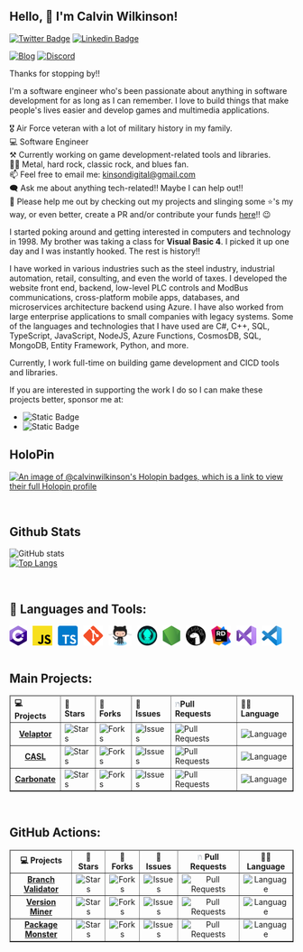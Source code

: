 ## **Hello, 👋 I'm Calvin Wilkinson!**
[![Twitter Badge](https://img.shields.io/badge/-Twitter-00acee?style=flat-square&logo=Twitter&logoColor=white)](https://twitter.com/KDCoder)
[![Linkedin Badge](https://img.shields.io/badge/-LinkedIn-0e76a8?style=flat-square&logo=Linkedin&logoColor=white)](https://linkedin.com/in/kinsondigital)

[![Blog](https://img.shields.io/badge/Blog-1b95c5?label=KinsonDigital&labelColor=303030)](https://kinsondigital.github.io/blog/)
[![Discord](https://img.shields.io/discord/481597721199902720?color=%23575CCB&label=chat%20on%20discord&logo=discord&logoColor=white)](https://discord.gg/qewu6fNgv7)

Thanks for stopping by!!

I'm a software engineer who's been passionate about anything in software development for as long as I can remember.  I love to build things that make people's lives easier and develop games and multimedia applications.

🎖  Air Force veteran with a lot of military history in my family.  
💻 Software Engineer  
⚒️ Currently working on game development-related tools and libraries.  
🤘🏼 Metal, hard rock, classic rock, and blues fan.  
📫 Feel free to email me: kinsondigital@gmail.com  
🗨️ Ask me about anything tech-related!!  Maybe I can help out!!  
🙏 Please help me out by checking out my projects and slinging some ⭐'s my way, or even better, create a PR and/or contribute your funds [here](https://github.com/sponsors/KinsonDigital)!! 😉

I started poking around and getting interested in computers and technology in 1998.  My brother was taking a class for **Visual Basic 4**. I picked it up one day and I was instantly hooked. The rest is history!!

I have worked in various industries such as the steel industry, industrial automation, retail, consulting, and even the world of taxes.  I developed the website front end, backend, low-level PLC controls and ModBus communications, cross-platform mobile apps, databases, and microservices architecture backend using Azure.  I have also worked from large enterprise applications to small companies with legacy systems.   Some of the languages and technologies that I have used are C#, C++, SQL, TypeScript, JavaScript, NodeJS, Azure Functions, CosmosDB, SQL, MongoDB, Entity Framework, Python, and more.

Currently, I work full-time on building game development and CICD tools and libraries.

If you are interested in supporting the work I do so I can make these projects better, sponsor me at:
- ![Static Badge](https://img.shields.io/badge/GitHub_Sponsors-gray?logo=github%20sponsors)
- ![Static Badge](https://img.shields.io/badge/OpenCollective-white?logo=opencollective)

## **HoloPin**
[![An image of @calvinwilkinson's Holopin badges, which is a link to view their full Holopin profile](https://holopin.me/calvinwilkinson)](https://holopin.io/@calvinwilkinson)

<br/>

## **Github Stats**

![GitHub stats](https://github-readme-stats.vercel.app/api?username=calvinwilkinson&show_icons=true&theme=tokyonight)  
[![Top Langs](https://github-readme-stats.vercel.app/api/top-langs/?username=calvinwilkinson&layout=compact&theme=tokyonight)](https://github.com/anuraghazra/github-readme-stats)

<br/>

## **🔨 Languages and Tools:**
<a href="https://docs.microsoft.com/en-us/dotnet/csharp/tour-of-csharp/" target="_blank">
    <img align="left" src="https://raw.githubusercontent.com/CalvinWilkinson/CalvinWilkinson/master/assets/csharp-logo.png" alt="csharp" height="35px"/>
</a>
<a href="https://developer.mozilla.org/en-US/docs/Web/JavaScript" target="_blank">
    <img style="margin-left: 10px" align="left" src="https://raw.githubusercontent.com/CalvinWilkinson/CalvinWilkinson/master/assets/javascript-logo.png" alt="javascript" height="35px"/>
</a>
<a href="https://www.typescriptlang.org/" target="_blank">
    <img style="margin-left: 10px" align="left" src="https://raw.githubusercontent.com/CalvinWilkinson/CalvinWilkinson/master/assets/typescript-logo.png" alt="typecript" height="35px"/>
</a>
<a href="https://git-scm.com/" target="_blank">
    <img style="margin-left: 10px" align="left" src="https://raw.githubusercontent.com/CalvinWilkinson/CalvinWilkinson/master/assets/git-logo.png" alt="git" height="35px"/>
</a>
<a href="https://github.com/" target="_blank">
    <img style="margin-left: 10px" align="left" src="https://raw.githubusercontent.com/CalvinWilkinson/CalvinWilkinson/master/assets/github-logo.png" alt="github" height="35px"/>
</a>
<a href="https://www.gitkraken.com/" target="_blank">
    <img style="margin-left: 10px" align="left" src="https://raw.githubusercontent.com/CalvinWilkinson/CalvinWilkinson/master/assets/gitkraken-logo.png" alt="gitkraken" height="35px"/>
</a>
<a href="https://nodejs.org/en/" target="_blank">
    <img style="margin-left: 10px" align="left" src="https://raw.githubusercontent.com/CalvinWilkinson/CalvinWilkinson/master/assets/nodejs-logo.png" alt="nodejs" height="35px"/>
</a>
<a href="https://deno.com/runtime" target="_blank">
    <img style="margin-left: 10px" align="left" src="https://raw.githubusercontent.com/CalvinWilkinson/CalvinWilkinson/master/assets/deno-logo.png" alt="deno" height="35px"/>
</a>
<a href="https://www.jetbrains.com/rider/" target="_blank">
    <img style="margin-left: 10px" align="left" src="https://raw.githubusercontent.com/CalvinWilkinson/CalvinWilkinson/master/assets/jetbrains-rider-logo.png" alt="jetbrains rider" height="35px"/>
</a>
<a href="https://visualstudio.microsoft.com/vs/" target="_blank">
    <img style="margin-left: 10px" align="left" src="https://raw.githubusercontent.com/CalvinWilkinson/CalvinWilkinson/master/assets/vs-2022-logo.png" alt="vs2022" height="35px"/>
</a>
<a href="https://code.visualstudio.com/" target="_blank">
    <img style="margin-left: 10px" align="left" src="https://raw.githubusercontent.com/CalvinWilkinson/CalvinWilkinson/master/assets/vscode-logo.png" alt="vscode" height="35px"/>
</a>

<br/>
<br/>
<br/>

## **Main Projects:**

<table border>
    <thead align="left">
        <tr>
            <td><b>💻 Projects</b></td>
            <td><b>🌟 Stars</b></td>
            <td><b>🍴 Forks</b></td>
            <td><b>🐛 Issues</b></td>
            <td><b><img src="./assets/pull-request.png" width="9%"/>Pull Requests</b></td>
            <td><b>👨‍💻 Language</b></td>
        </tr>
    </thead>
    <tbody>
        <!-- VELAPTOR -->
        <tr>
            <td align="center">
                <a href="https://github.com/KinsonDigital/Velaptor">
                    <b style="margin-bottom: 10px">Velaptor</b>
                </a>
            </td>
            <td>
                <img alt="Stars" src="https://img.shields.io/github/stars/KinsonDigital/Velaptor?style=flat-square&labelColor=343b41"/>
            </td>
            <td>
                <img alt="Forks" src="https://img.shields.io/github/forks/KinsonDigital/Velaptor?style=flat-square&labelColor=343b41"/>
            </td>
            <td>
                <img alt="Issues" src="https://img.shields.io/github/issues/KinsonDigital/Velaptor?style=flat-square"/>
            </td>
            <td>
                <img alt="Pull Requests" src="https://img.shields.io/github/issues-pr/KinsonDigital/Velaptor?style=flat-square"/>
            </td>
            <td>
                <img alt="Language" src="https://img.shields.io/github/languages/top/KinsonDigital/Velaptor?style=flat-square"/>
            </td>
        </tr>
        <!-- CASL -->
        <tr>
            <td align="center">
                <a href="https://github.com/KinsonDigital/CASL">
                    <b style="margin-bottom: 10px">CASL</b>
                </a>
            </td>
            <td>
                <img alt="Stars" src="https://img.shields.io/github/stars/KinsonDigital/CASL?style=flat-square&labelColor=343b41"/>
            </td>
            <td>
                <img alt="Forks" src="https://img.shields.io/github/forks/KinsonDigital/CASL?style=flat-square&labelColor=343b41"/>
            </td>
            <td>
                <img alt="Issues" src="https://img.shields.io/github/issues/KinsonDigital/CASL?style=flat-square"/>
            </td>
            <td>
                <img alt="Pull Requests" src="https://img.shields.io/github/issues-pr/KinsonDigital/CASL?style=flat-square"/>
            </td>
            <td>
                <img alt="Language" src="https://img.shields.io/github/languages/top/KinsonDigital/CASL?style=flat-square"/>
            </td>
        </tr>
        <!-- CARBONATE -->
        <tr>
            <td align="center">
                <a href="https://github.com/KinsonDigital/Carbonate">
                    <b style="margin-bottom: 10px">Carbonate</b>
                </a>
            </td>
            <td>
                <img alt="Stars" src="https://img.shields.io/github/stars/KinsonDigital/Carbonate?style=flat-square&labelColor=343b41"/>
            </td>
            <td>
                <img alt="Forks" src="https://img.shields.io/github/forks/KinsonDigital/Carbonate?style=flat-square&labelColor=343b41"/>
            </td>
            <td>
                <img alt="Issues" src="https://img.shields.io/github/issues/KinsonDigital/Carbonate?style=flat-square"/>
            </td>
            <td>
                <img alt="Pull Requests" src="https://img.shields.io/github/issues-pr/KinsonDigital/Carbonate?style=flat-square"/>
            </td>
            <td>
                <img alt="Language" src="https://img.shields.io/github/languages/top/KinsonDigital/Carbonate?style=flat-square"/>
            </td>
        </tr>
    </tbody>
</table>

<br/>

## **GitHub Actions:**

<table border>
    <thead align="center">
        <tr>
            <td><b>💻 Projects</b></td>
            <td><b>🌟 Stars</b></td>
            <td><b>🍴 Forks</b></td>
            <td><b>🐛 Issues</b></td>
            <td><b><img src="./assets/pull-request.png" width="9%"/> Pull Requests</b></td>
            <td><b>👨‍💻 Language</b></td>
        </tr>
    </thead>
    <tbody align="center">
        <tr>
            <!-- BRANCH VALIDATOR -->
            <td>
                <a href="https://github.com/KinsonDigital/BranchValidator">
                    <b style="margin-bottom: 10px">Branch Validator</b>
                </a>
            </td>
            <td>
                <img alt="Stars" src="https://img.shields.io/github/stars/KinsonDigital/BranchValidator?style=flat-square&labelColor=343b41"/>
            </td>
            <td>
                <img alt="Forks" src="https://img.shields.io/github/forks/KinsonDigital/BranchValidator?style=flat-square&labelColor=343b41"/>
            </td>
            <td>
                <img alt="Issues" src="https://img.shields.io/github/issues/KinsonDigital/BranchValidator?style=flat-square"/>
            </td>
            <td>
                <img alt="Pull Requests" src="https://img.shields.io/github/issues-pr/KinsonDigital/BranchValidator?style=flat-square"/>
            </td>
            <td>
                <img alt="Language" src="https://img.shields.io/github/languages/top/KinsonDigital/BranchValidator?style=flat-square"/>
            </td>
        </tr>
        <tr>
            <!-- VERSION MINER -->
            <td>
                <a href="https://github.com/KinsonDigital/VersionMiner">
                    <b style="margin-bottom: 10px">Version Miner</b>
                </a>
            </td>
            <td>
                <img alt="Stars" src="https://img.shields.io/github/stars/KinsonDigital/VersionMiner?style=flat-square&labelColor=343b41"/>
            </td>
            <td>
                <img alt="Forks" src="https://img.shields.io/github/forks/KinsonDigital/VersionMiner?style=flat-square&labelColor=343b41"/>
            </td>
            <td>
                <img alt="Issues" src="https://img.shields.io/github/issues/KinsonDigital/VersionMiner?style=flat-square"/>
            </td>
            <td>
                <img alt="Pull Requests" src="https://img.shields.io/github/issues-pr/KinsonDigital/VersionMiner?style=flat-square"/>
            </td>
            <td>
                <img alt="Language" src="https://img.shields.io/github/languages/top/KinsonDigital/VersionMiner?style=flat-square"/>
            </td>
        </tr>
        <!-- PACKAGEMONSTER -->
        <tr>
            <td>
                <a href="https://github.com/KinsonDigital/PackageMonster">
                    <b style="margin-bottom: 10px">Package Monster</b>
                </a>
            </td>
            <td>
                <img alt="Stars" src="https://img.shields.io/github/stars/KinsonDigital/PackageMonster?style=flat-square&labelColor=343b41"/>
            </td>
            <td>
                <img alt="Forks" src="https://img.shields.io/github/forks/KinsonDigital/PackageMonster?style=flat-square&labelColor=343b41"/>
            </td>
            <td>
                <img alt="Issues" src="https://img.shields.io/github/issues/KinsonDigital/PackageMonster?style=flat-square"/>
            </td>
            <td>
                <img alt="Pull Requests" src="https://img.shields.io/github/issues-pr/KinsonDigital/PackageMonster?style=flat-square"/>
            </td>
            <td>
                <img alt="Language" src="https://img.shields.io/github/languages/top/KinsonDigital/PackageMonster?style=flat-square"/>
            </td>
        </tr>
    </tbody>
</table>
